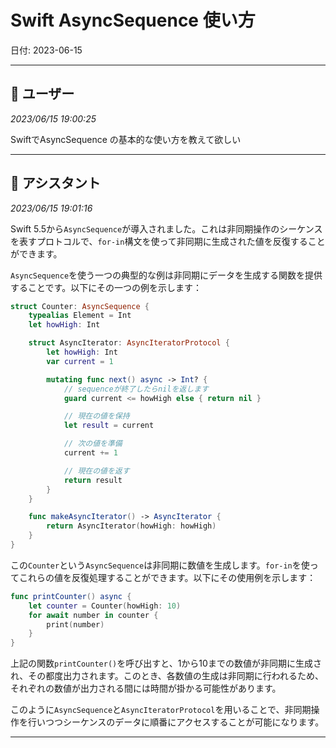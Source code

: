 # Swift AsyncSequence 使い方

日付: 2023-06-15

---

## 👤 ユーザー
*2023/06/15 19:00:25*

SwiftでAsyncSequence の基本的な使い方を教えて欲しい

---

## 🤖 アシスタント
*2023/06/15 19:01:16*

Swift 5.5から`AsyncSequence`が導入されました。これは非同期操作のシーケンスを表すプロトコルで、`for-in`構文を使って非同期に生成された値を反復することができます。

`AsyncSequence`を使う一つの典型的な例は非同期にデータを生成する関数を提供することです。以下にその一つの例を示します：

```swift
struct Counter: AsyncSequence {
    typealias Element = Int
    let howHigh: Int

    struct AsyncIterator: AsyncIteratorProtocol {
        let howHigh: Int
        var current = 1

        mutating func next() async -> Int? {
            // sequenceが終了したらnilを返します
            guard current <= howHigh else { return nil }

            // 現在の値を保持
            let result = current

            // 次の値を準備
            current += 1

            // 現在の値を返す
            return result
        }
    }

    func makeAsyncIterator() -> AsyncIterator {
        return AsyncIterator(howHigh: howHigh)
    }
}
```

この`Counter`という`AsyncSequence`は非同期に数値を生成します。`for-in`を使ってこれらの値を反復処理することができます。以下にその使用例を示します：

```swift
func printCounter() async {
    let counter = Counter(howHigh: 10)
    for await number in counter {
        print(number)
    }
}
```

上記の関数`printCounter()`を呼び出すと、1から10までの数値が非同期に生成され、その都度出力されます。このとき、各数値の生成は非同期に行われるため、それぞれの数値が出力される間には時間が掛かる可能性があります。

このように`AsyncSequence`と`AsyncIteratorProtocol`を用いることで、非同期操作を行いつつシーケンスのデータに順番にアクセスすることが可能になります。

---
